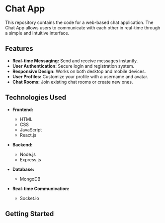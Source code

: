 # Chat App

This repository contains the code for a web-based chat application. The Chat App allows users to communicate with each other in real-time through a simple and intuitive interface.

## Features

- **Real-time Messaging:** Send and receive messages instantly.
- **User Authentication:** Secure login and registration system.
- **Responsive Design:** Works on both desktop and mobile devices.
- **User Profiles:** Customize your profile with a username and avatar.
- **Chat Rooms:** Join existing chat rooms or create new ones.

## Technologies Used

- **Frontend:**
  - HTML
  - CSS
  - JavaScript
  - React.js

- **Backend:**
  - Node.js
  - Express.js

- **Database:**
  - MongoDB

- **Real-time Communication:**
  - Socket.io

## Getting Started

